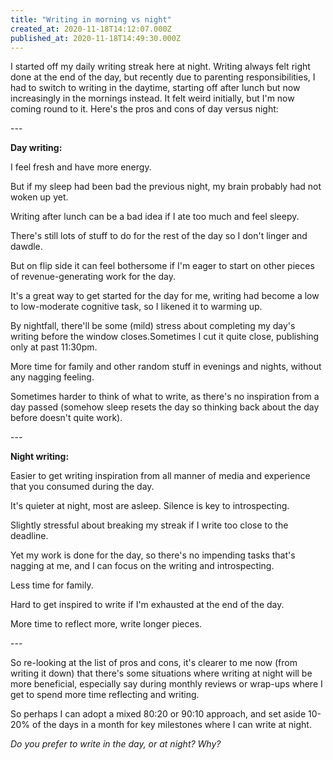 ```yaml
---
title: "Writing in morning vs night"
created_at: 2020-11-18T14:12:07.000Z
published_at: 2020-11-18T14:49:30.000Z
---
```

I started off my daily writing streak here at night. Writing always felt right done at the end of the day, but recently due to parenting responsibilities, I had to switch to writing in the daytime, starting off after lunch but now increasingly in the mornings instead. It felt weird initially, but I'm now coming round to it. Here's the pros and cons of day versus night:

\---

**Day writing:**

I feel fresh and have more energy. 

But if my sleep had been bad the previous night, my brain probably had not woken up yet.

Writing after lunch can be a bad idea if I ate too much and feel sleepy.

There's still lots of stuff to do for the rest of the day so I don't linger and dawdle.

But on flip side it can feel bothersome if I'm eager to start on other pieces of revenue-generating work for the day.

It's a great way to get started for the day for me, writing had become a low to low-moderate cognitive task, so I likened it to warming up.

By nightfall, there'll be some (mild) stress about completing my day's writing before the window closes.Sometimes I cut it quite close, publishing only at past 11:30pm.

More time for family and other random stuff in evenings and nights, without any nagging feeling. 

Sometimes harder to think of what to write, as there's no inspiration from a day passed (somehow sleep resets the day so thinking back about the day before doesn't quite work).

\---

**Night writing:**

Easier to get writing inspiration from all manner of media and experience that you consumed during the day.

It's quieter at night, most are asleep. Silence is key to introspecting.

Slightly stressful about breaking my streak if I write too close to the deadline.

Yet my work is done for the day, so there's no impending tasks that's nagging at me, and I can focus on the writing and introspecting.

Less time for family.

Hard to get inspired to write if I'm exhausted at the end of the day.

More time to reflect more, write longer pieces. 

\---

So re-looking at the list of pros and cons, it's clearer to me now (from writing it down) that there's some situations where writing at night will be more beneficial, especially say during monthly reviews or wrap-ups where I get to spend more time reflecting and writing. 

So perhaps I can adopt a mixed 80:20 or 90:10 approach, and set aside 10-20% of the days in a month for key milestones where I can write at night. 

_Do you prefer to write in the day, or at night? Why?_
